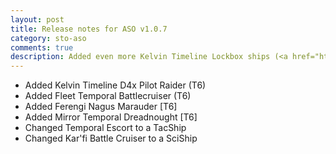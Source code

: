 ```yaml
---
layout: post
title: Release notes for ASO v1.0.7
category: sto-aso
comments: true
description: Added even more Kelvin Timeline Lockbox ships (<a href="http://sto-aso.com.s3-website-us-east-1.amazonaws.com/1.0.7/sto-aso.zip">download</a>)
---
```


 - Added Kelvin Timeline D4x Pilot Raider (T6)
 - Added Fleet Temporal Battlecruiser (T6)
 - Added Ferengi Nagus Marauder [T6]
 - Added Mirror Temporal Dreadnought [T6]
 - Changed Temporal Escort to a TacShip
 - Changed Kar'fi Battle Cruiser to a SciShip
 